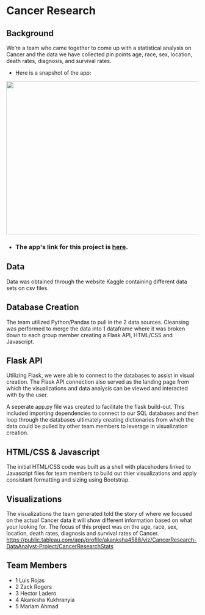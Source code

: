 # Cancer Research

## Background

We’re a team who came together to come up with a statistical analysis on Cancer and the data we have collected pin points age, race, sex, location, death rates, diagnosis, and survival rates. 

   - Here is a snapshot of the app: 

<img src="static/images/snapshot.png" width="600" height="400">


- ### The app's link for this project is [here](http://cancer-data.herokuapp.com/).
 

## Data

Data was obtained through the website Kaggle containing different data sets on csv files. 


## Database Creation

The team utilized Python/Pandas to pull in the 2 data sources.  Cleansing was performed to merge the data into 1 dataframe where it was broken down to each group member creating a Flask API, HTML/CSS and Javascript. 

## Flask API
Utilizing Flask, we were able to connect to the databases to assist in visual creation.  The Flask API connection also served as the landing page from which the visualizations and data analysis can be viewed and interacted with by the user.   

A seperate app.py file was created to facilitate the flask build-out.  This included importing dependencies to connect to our SQL databases and then loop through the databases ultimately creating dictionaries from which the data could be pulled by other team members to leverage in visualization creation.  

## HTML/CSS & Javascript
The initial HTML/CSS code was built as a shell with placehoders linked to Javascript files for team members to build out thier visualizations and apply 
consistant formatting and sizing using Bootstrap.

## Visualizations
The visualizations the team generated told the story of where we focused on the actual Cancer data it will show different information based on what your looking for. The focus of this project was on the age, race, sex, location, death rates, diagnosis and survival rates of Cancer. 
 https://public.tableau.com/app/profile/akanksha4588/viz/CancerResearch-DataAnalyst-Project/CancerResearchStats



## Team Members
* 1 Luis Rojas
* 2 Zack Rogers
* 3 Hector Ladero
* 4 Akanksha Kukhranyia
* 5 Mariam Ahmad 
